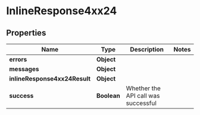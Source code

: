 # InlineResponse4xx24

## Properties
Name | Type | Description | Notes
------------ | ------------- | ------------- | -------------
**errors** | **Object** |  | 
**messages** | **Object** |  | 
**inlineResponse4xx24Result** | **Object** |  | 
**success** | **Boolean** | Whether the API call was successful | 
